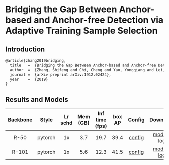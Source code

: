 # Bridging the Gap Between Anchor-based and Anchor-free Detection via Adaptive Training Sample Selection

## Introduction

<!-- [ALGORITHM] -->

```latex
@article{zhang2019bridging,
  title   =  {Bridging the Gap Between Anchor-based and Anchor-free Detection via Adaptive Training Sample Selection},
  author  =  {Zhang, Shifeng and Chi, Cheng and Yao, Yongqiang and Lei, Zhen and Li, Stan Z.},
  journal =  {arXiv preprint arXiv:1912.02424},
  year    =  {2019}
}
```

## Results and Models

| Backbone  | Style   | Lr schd | Mem (GB) | Inf time (fps) | box AP | Config | Download |
|:---------:|:-------:|:-------:|:--------:|:--------------:|:------:|:------:|:--------:|
| R-50      | pytorch | 1x      | 3.7      | 19.7           |  39.4  | [config](https://github.com/open-mmlab/mmdetection/tree/master/configs/atss/atss_r50_fpn_1x_coco.py) | [model](http://download.openmmlab.com/mmdetection/v2.0/atss/atss_r50_fpn_1x_coco/atss_r50_fpn_1x_coco_20200209-985f7bd0.pth) &#124; [log](http://download.openmmlab.com/mmdetection/v2.0/atss/atss_r50_fpn_1x_coco/atss_r50_fpn_1x_coco_20200209_102539.log.json) |
| R-101     | pytorch | 1x      | 5.6      | 12.3           |  41.5  | [config](https://github.com/open-mmlab/mmdetection/tree/master/configs/atss/atss_r101_fpn_1x_coco.py) | [model](http://download.openmmlab.com/mmdetection/v2.0/atss/atss_r101_fpn_1x_coco/atss_r101_fpn_1x_20200825-dfcadd6f.pth) &#124; [log](http://download.openmmlab.com/mmdetection/v2.0/atss/atss_r101_fpn_1x_coco/atss_r101_fpn_1x_20200825-dfcadd6f.log.json) |
